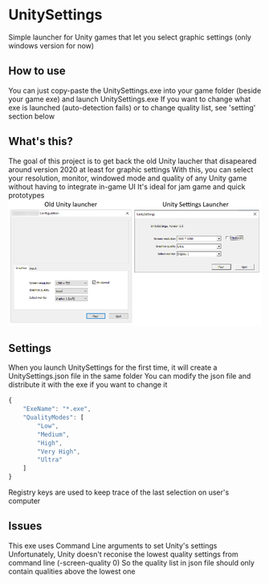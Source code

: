 # UnitySettings
Simple launcher for Unity games that let you select graphic settings (only windows version for now)

## How to use
You can just copy-paste the UnitySettings.exe into your game folder (beside your game exe) and launch UnitySettings.exe
If you want to change what exe is launched (auto-detection fails) or to change quality list, see 'setting' section below

## What's this?
The goal of this project is to get back the old Unity laucher that disapeared around version 2020 at least for graphic settings
With this, you can select your resolution, monitor, windowed mode and quality of any Unity game without having to integrate in-game UI
It's ideal for jam game and quick prototypes
![Screenshot](Doc/Screen01.png)

## Settings
When you launch UnitySettings for the first time, it will create a UnitySettings.json file in the same folder
You can modify the json file and distribute it with the exe if you want to change it
``` javascript
{
	"ExeName": "*.exe",
	"QualityModes": [
		"Low",
		"Medium",
		"High",
		"Very High",
		"Ultra" 
	] 
} 
```
Registry keys are used to keep trace of the last selection on user's computer

## Issues
This exe uses Command Line arguments to set Unity's settings
Unfortunately, Unity doesn't reconise the lowest quality settings from command line (-screen-quality 0)
So the quality list in json file should only contain qualities above the lowest one